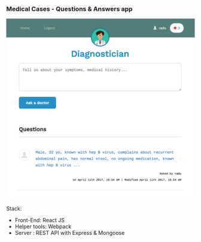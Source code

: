 ### Medical Cases - Questions & Answers app

<kbd>
  <img src="/shot.png?raw=true">
</kbd>


Stack:
- Front-End: React JS
- Helper tools: Webpack
- Server : REST API with Express &amp; Mongoose
